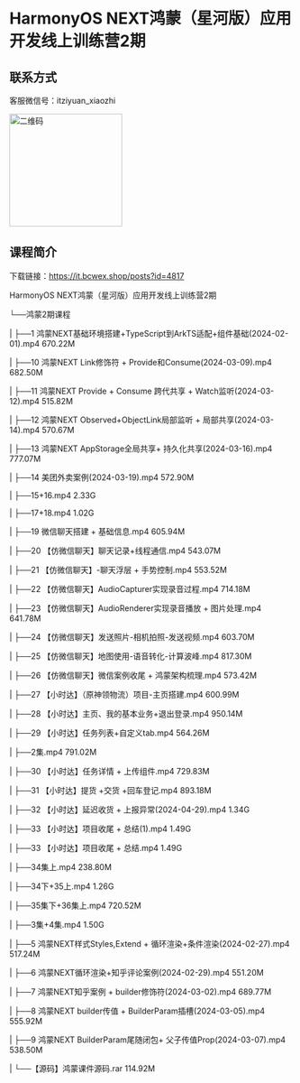 # HarmonyOS NEXT鸿蒙（星河版）应用开发线上训练营2期

## 联系方式

客服微信号：itziyuan_xiaozhi

<img src="https://ziyuanyun.oss-cn-guangzhou.aliyuncs.com/common/20240614073449/666b82192834a.jpg" width="200" height="200" alt="二维码">

## 课程简介

下载链接：https://it.bcwex.shop/posts?id=4817

  

 

 HarmonyOS NEXT鸿蒙（星河版）应用开发线上训练营2期

 └──鸿蒙2期课程

 | ├──1 鸿蒙NEXT基础环境搭建+TypeScript到ArkTS适配+组件基础(2024-02-01).mp4 670.22M

 | ├──10 鸿蒙NEXT Link修饰符 + Provide和Consume(2024-03-09).mp4 682.50M

 | ├──11 鸿蒙NEXT Provide + Consume 跨代共享 + Watch监听(2024-03-12).mp4 515.82M

 | ├──12 鸿蒙NEXT Observed+ObjectLink局部监听 + 局部共享(2024-03-14).mp4 570.67M

 | ├──13 鸿蒙NEXT AppStorage全局共享+ 持久化共享(2024-03-16).mp4 777.07M

 | ├──14 美团外卖案例(2024-03-19).mp4 572.90M

 | ├──15+16.mp4 2.33G

 | ├──17+18.mp4 1.02G

 | ├──19 微信聊天搭建 + 基础信息.mp4 605.94M

 | ├──20 【仿微信聊天】聊天记录+线程通信.mp4 543.07M

 | ├──21 【仿微信聊天】-聊天浮层 + 手势控制.mp4 553.52M

 | ├──22 【仿微信聊天】AudioCapturer实现录音过程.mp4 714.18M

 | ├──23 【仿微信聊天】AudioRenderer实现录音播放 + 图片处理.mp4 641.78M

 | ├──24 【仿微信聊天】发送照片-相机拍照-发送视频.mp4 603.70M

 | ├──25 【仿微信聊天】地图使用-语音转化-计算波峰.mp4 817.30M

 | ├──26 【仿微信聊天】微信案例收尾 + 鸿蒙架构梳理.mp4 573.42M

 | ├──27 【小时达】（原神领物流）项目-主页搭建.mp4 600.99M

 | ├──28 【小时达】主页、我的基本业务+退出登录.mp4 950.14M

 | ├──29 【小时达】任务列表+自定义tab.mp4 564.26M

 | ├──2集.mp4 791.02M

 | ├──30 【小时达】任务详情 + 上传组件.mp4 729.83M

 | ├──31 【小时达】提货 +交货 +回车登记.mp4 893.18M

 | ├──32 【小时达】延迟收货 + 上报异常(2024-04-29).mp4 1.34G

 | ├──33 【小时达】项目收尾 + 总结(1).mp4 1.49G

 | ├──33 【小时达】项目收尾 + 总结.mp4 1.49G

 | ├──34集上.mp4 238.80M

 | ├──34下+35上.mp4 1.26G

 | ├──35集下+36集上.mp4 720.52M

 | ├──3集+4集.mp4 1.50G

 | ├──5 鸿蒙NEXT样式Styles,Extend + 循环渲染+条件渲染(2024-02-27).mp4 517.24M

 | ├──6 鸿蒙NEXT循环渲染+知乎评论案例(2024-02-29).mp4 551.20M

 | ├──7 鸿蒙NEXT知乎案例 + builder修饰符(2024-03-02).mp4 689.77M

 | ├──8 鸿蒙NEXT builder传值 + BuilderParam插槽(2024-03-05).mp4 555.92M

 | ├──9 鸿蒙NEXT BuilderParam尾随闭包+ 父子传值Prop(2024-03-07).mp4 538.50M

 | └──【源码】鸿蒙课件源码.rar 114.92M

  